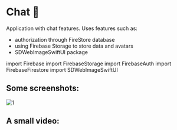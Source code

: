 # Chat  📲

Application with chat features. Uses features such as:

- authorization through FireStore database
- using Firebase Storage to store data and avatars
- SDWebImageSwiftUI package

import Firebase
import FirebaseStorage
import FirebaseAuth
import FirebaseFirestore
import SDWebImageSwiftUI


Some screenshots:
-----------------
![1](https://github.com/beardmikle/Chat/assets/11380960/6451f4da-afce-4c52-b596-0151b2a9c7d4)



A small video:
-----------------


